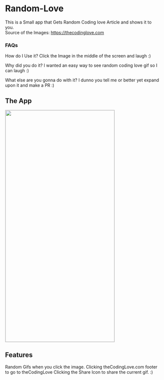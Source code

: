 # Random-Love
This is a Small app that Gets Random Coding love Article and shows it to you.  
Source of the Images: https://thecodinglove.com

### FAQs
How do I Use it?
Click the Image in the middle of the screen and laugh :)

Why did you do it?
I wanted an easy way to see random coding love gif so I can laugh :)

What else are you gonna do with it?
I dunno you tell me or better yet expand upon it and make a PR :)

## The App 
<img src="https://github.com/adfleshner/Random-Love/blob/main/art/wasted.gif?raw=true"
style="object-fit:cover;
width:356px;
height:756px;
border: solid 1px #CCC"/>

## Features
Random Gifs when you click the image.
Clicking theCodingLove.com footer to go to theCodingLove
Clicking the Share Icon to share the current gif. :)
